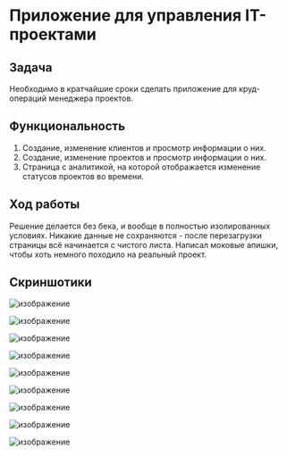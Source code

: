 # Приложение для управления IT-проектами

## Задача
Необходимо в кратчайшие сроки сделать приложение для круд-операций менеджера проектов.

## Функциональность
1. Создание, изменение клиентов и просмотр информации о них.
2. Создание, изменение проектов и просмотр информации о них.
3. Страница с аналитикой, на которой отображается изменение статусов проектов во времени.

## Ход работы

Решение делается без бека, и вообще в полностью изолированных условиях. Никакие данные не сохраняются - после перезагрузки страницы всё начинается с чистого листа. Написал моковые апишки, чтобы хоть немного походило на реальный проект.

## Скриншотики

![изображение](https://user-images.githubusercontent.com/98012969/227927274-c84f5cc9-24ff-4890-be7e-0e016cb4881c.png)

![изображение](https://user-images.githubusercontent.com/98012969/227782162-72963d87-e173-4e41-8326-60798043ddf4.png)

![изображение](https://user-images.githubusercontent.com/98012969/227782191-aa4c4bff-8eae-4524-861f-5f33fff84c15.png)

![изображение](https://user-images.githubusercontent.com/98012969/227782171-fbeed78e-4fb7-42a1-a2e4-ebf6e90aa36b.png)

![изображение](https://user-images.githubusercontent.com/98012969/227927855-2d035a82-2355-4686-b406-69326d98f132.png)

![изображение](https://user-images.githubusercontent.com/98012969/227782174-de56ba3b-06c4-4867-ad8d-1fdb67304bbb.png)

![изображение](https://user-images.githubusercontent.com/98012969/227927350-3df589c2-aa04-4b16-abb7-5da9277e64f8.png)

![изображение](https://user-images.githubusercontent.com/98012969/227927380-f9683351-35fa-4a71-bb6a-43d92c0362dd.png)

![изображение](https://user-images.githubusercontent.com/98012969/227927788-4600e888-8eb7-41e2-80e4-54f7aad1590a.png)
